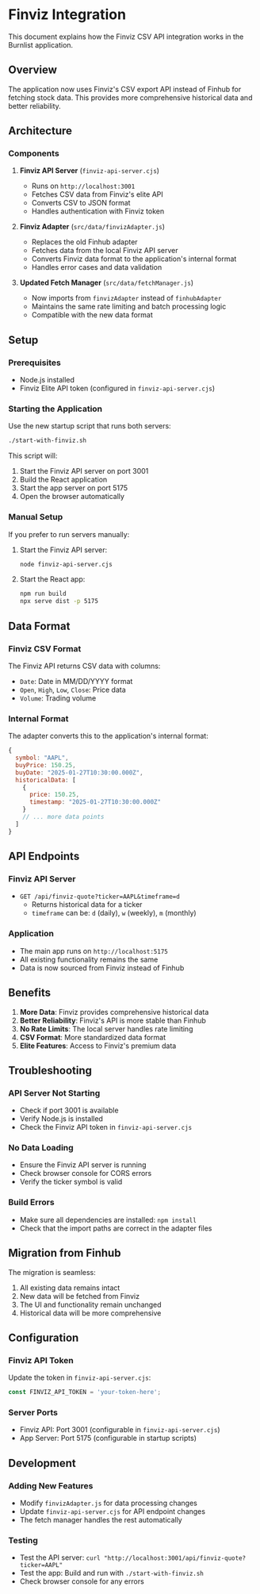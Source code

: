 # Finviz Integration

This document explains how the Finviz CSV API integration works in the Burnlist application.

## Overview

The application now uses Finviz's CSV export API instead of Finhub for fetching stock data. This provides more comprehensive historical data and better reliability.

## Architecture

### Components

1. **Finviz API Server** (`finviz-api-server.cjs`)
   - Runs on `http://localhost:3001`
   - Fetches CSV data from Finviz's elite API
   - Converts CSV to JSON format
   - Handles authentication with Finviz token

2. **Finviz Adapter** (`src/data/finvizAdapter.js`)
   - Replaces the old Finhub adapter
   - Fetches data from the local Finviz API server
   - Converts Finviz data format to the application's internal format
   - Handles error cases and data validation

3. **Updated Fetch Manager** (`src/data/fetchManager.js`)
   - Now imports from `finvizAdapter` instead of `finhubAdapter`
   - Maintains the same rate limiting and batch processing logic
   - Compatible with the new data format

## Setup

### Prerequisites

- Node.js installed
- Finviz Elite API token (configured in `finviz-api-server.cjs`)

### Starting the Application

Use the new startup script that runs both servers:

```bash
./start-with-finviz.sh
```

This script will:
1. Start the Finviz API server on port 3001
2. Build the React application
3. Start the app server on port 5175
4. Open the browser automatically

### Manual Setup

If you prefer to run servers manually:

1. Start the Finviz API server:
   ```bash
   node finviz-api-server.cjs
   ```

2. Start the React app:
   ```bash
   npm run build
   npx serve dist -p 5175
   ```

## Data Format

### Finviz CSV Format
The Finviz API returns CSV data with columns:
- `Date`: Date in MM/DD/YYYY format
- `Open`, `High`, `Low`, `Close`: Price data
- `Volume`: Trading volume

### Internal Format
The adapter converts this to the application's internal format:
```javascript
{
  symbol: "AAPL",
  buyPrice: 150.25,
  buyDate: "2025-01-27T10:30:00.000Z",
  historicalData: [
    {
      price: 150.25,
      timestamp: "2025-01-27T10:30:00.000Z"
    }
    // ... more data points
  ]
}
```

## API Endpoints

### Finviz API Server
- `GET /api/finviz-quote?ticker=AAPL&timeframe=d`
  - Returns historical data for a ticker
  - `timeframe` can be: `d` (daily), `w` (weekly), `m` (monthly)

### Application
- The main app runs on `http://localhost:5175`
- All existing functionality remains the same
- Data is now sourced from Finviz instead of Finhub

## Benefits

1. **More Data**: Finviz provides comprehensive historical data
2. **Better Reliability**: Finviz's API is more stable than Finhub
3. **No Rate Limits**: The local server handles rate limiting
4. **CSV Format**: More standardized data format
5. **Elite Features**: Access to Finviz's premium data

## Troubleshooting

### API Server Not Starting
- Check if port 3001 is available
- Verify Node.js is installed
- Check the Finviz API token in `finviz-api-server.cjs`

### No Data Loading
- Ensure the Finviz API server is running
- Check browser console for CORS errors
- Verify the ticker symbol is valid

### Build Errors
- Make sure all dependencies are installed: `npm install`
- Check that the import paths are correct in the adapter files

## Migration from Finhub

The migration is seamless:
1. All existing data remains intact
2. New data will be fetched from Finviz
3. The UI and functionality remain unchanged
4. Historical data will be more comprehensive

## Configuration

### Finviz API Token
Update the token in `finviz-api-server.cjs`:
```javascript
const FINVIZ_API_TOKEN = 'your-token-here';
```

### Server Ports
- Finviz API: Port 3001 (configurable in `finviz-api-server.cjs`)
- App Server: Port 5175 (configurable in startup scripts)

## Development

### Adding New Features
- Modify `finvizAdapter.js` for data processing changes
- Update `finviz-api-server.cjs` for API endpoint changes
- The fetch manager handles the rest automatically

### Testing
- Test the API server: `curl "http://localhost:3001/api/finviz-quote?ticker=AAPL"`
- Test the app: Build and run with `./start-with-finviz.sh`
- Check browser console for any errors 